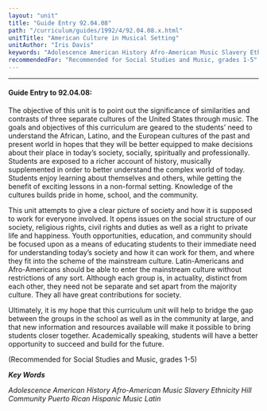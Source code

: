 ```yaml
---
layout: "unit"
title: "Guide Entry 92.04.08"
path: "/curriculum/guides/1992/4/92.04.08.x.html"
unitTitle: "American Culture in Musical Setting"
unitAuthor: "Iris Davis"
keywords: "Adolescence American History Afro-American Music Slavery Ethnicity Hill Community Puerto Rican Hispanic Music Latin"
recommendedFor: "Recommended for Social Studies and Music, grades 1-5"
---
```

<body>
<hr/>
 <h4>
  Guide Entry to 92.04.08:
 </h4>
 The objective of this unit is to point out the significance of similarities and contrasts of three separate cultures of the United States through music. The goals and objectives of this curriculum are geared to the students’ need to understand the African, Latino, and the European cultures of the past and present world in hopes that they will be better equipped to make decisions about their place in today’s society, socially, spiritually and professionally. Students are exposed to a richer account of history, musically supplemented in order to better understand the complex world of today. Students enjoy learning about themselves and others, while getting the benefit of exciting lessons in a non-formal setting. Knowledge of the cultures builds pride in home, school, and the community.
 <p>
  This unit attempts to give a clear picture of society and how it is supposed to work for everyone involved. It opens issues on the social structure of our society, religious rights, civil rights and duties as well as a right to private life and happiness. Youth opportunities, education, and community should be focused upon as a means of educating students to their immediate need for understanding today’s society and how it can work for them, and where they fit into the scheme of the mainstream culture. Latin-Americans and Afro-Americans should be able to enter the mainstream culture without restrictions of any sort. Although each group is, in actuality, distinct from each other, they need not be separate and set apart from the majority culture. They all have great contributions for society.
 </p>
 <p>
  Ultimately, it is my hope that this curriculum unit will help to bridge the gap between the groups in the school as well as in the community at large, and that new information and resources available will make it possible to bring students closer together. Academically speaking, students will have a better opportunity to succeed and build for the future.
 </p>
 <p>
  (Recommended for Social Studies and Music, grades 1-5)
 </p>
<p>
  <b>
   <i>
    Key Words
   </i>
  </b>
  <br/>
 </p>
 <p>
  <i>
   Adolescence American History Afro-American Music Slavery Ethnicity Hill Community Puerto Rican Hispanic Music Latin
  </i>
 </p>

</body>